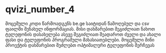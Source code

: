 # qvizi_number_4
მოცემული კოდი წარმოადგენს be.ge საიტიდან წამოღებულ და csv ფაილში შენახულ ინფორმაციას. მისი დახმარებით შეგიძლიათ ნახოთ ტელეფონის დასახელება  ასევე შეგიძლიათ შეადაროთ 
ძველი და ახალი ფასი და ტელეფონის პროგრამული მახასიათებლები. მოცემული მინი პროექტის დახმარებით შეძლებთ ოპტიმალური ტელეფონის შერჩევას
